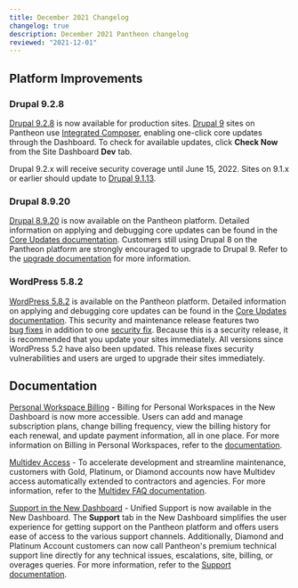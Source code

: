 ```yaml
---
title: December 2021 Changelog
changelog: true
description: December 2021 Pantheon changelog
reviewed: "2021-12-01"
---
```


## Platform Improvements

### Drupal 9.2.8

[Drupal 9.2.8](https://www.drupal.org/project/drupal/releases/9.2.8) is now available for production sites. [Drupal 9](/drupal-9) sites on Pantheon use [Integrated Composer](/integrated-composer), enabling one-click core updates through the Dashboard. To check for available updates, click **Check Now** from the Site Dashboard **Dev** tab.

Drupal 9.2.x will receive security coverage until June 15, 2022. Sites on 9.1.x or earlier should update to [Drupal 9.1.13](https://www.drupal.org/project/drupal/releases/9.1.11).


### Drupal 8.9.20

[Drupal 8.9.20](https://www.drupal.org/project/drupal/releases/8.9.20) is now available on the Pantheon platform. Detailed information on applying and debugging core updates can be found in the [Core Updates documentation](/core-updates). Customers still using Drupal 8 on the Pantheon platform are strongly encouraged to upgrade to Drupal 9. Refer to the [upgrade documentation](/guides/drupal-9-migration/upgrade-to-d9) for more information. 



### WordPress 5.8.2

[WordPress 5.8.2](https://wordpress.org/news/2021/11/wordpress-5-8-2-security-and-maintenance-release/) is available on the Pantheon platform. Detailed information on applying and debugging core updates can be found in the [Core Updates documentation](/core-updates). This security and maintenance release features two [bug fixes](https://core.trac.wordpress.org/query?id=54129%2C54323%2C54207&milestone=5.8.2&group=component&col=id&col=summary&col=owner&col=type&col=status&col=priority&col=milestone&order=priority) in addition to one [security fix](https://core.trac.wordpress.org/ticket/54207). Because this is a security release, it is recommended that you update your sites immediately. All versions since WordPress 5.2 have also been updated. This release fixes security vulnerabilities and users are urged to upgrade their sites immediately.



## Documentation

[Personal Workspace Billing](/guides/new-dashboard/workspace-billing) - Billing for Personal Workspaces in the New Dashboard is now more accessible.  Users can add and manage subscription plans, change billing frequency, view the billing history for each renewal, and update payment information, all in one place. For more information on Billing in Personal Workspaces, refer to the [documentation](/guides/new-dashboard/workspace-billing).

[Multidev Access](/multidev-faq) - To accelerate development and streamline maintenance, customers with Gold, Platinum, or Diamond accounts now have Multidev access automatically extended to contractors and agencies. For more information, refer to the [Multidev FAQ documentation](/multidev-faq).

[Support in the New Dashboard](/guides/new-dashboard/support) - Unified Support is now available in the New Dashboard. The **Support** tab in the New Dashboard simplifies the user experience for getting support on the Pantheon platform and offers users ease of access to the various support channels. Additionally, Diamond and Platinum Account customers can now call Pantheon's premium technical support line directly for any technical issues, escalations, site, billing, or overages queries. For more information, refer to the [Support documentation](/support#premium-technical-support-and-on-call-services).

